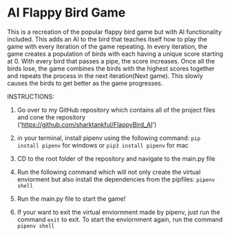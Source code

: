 # AI Flappy Bird Game
This is a recreation of the popular flappy bird game but with AI functionality included. This adds an AI to the bird that teaches itself how to play the game with every iteration of the game repeating. In every iteration, the game creates a population of birds with each having a unique score starting at 0. With every bird that passes a pipe, the score increases. Once all the birds lose, the game combines the birds with the highest scores together and repeats the process in the next iteration(Next game). This slowly causes the birds to get better as the game progresses.

INSTRUCTIONS:

1. Go over to my GitHub repository which contains all of the project files and cone the repository ('https://github.com/sharktankful/FlappyBird_AI')
 
 
2. in your terminal, install pipenv using the following command: ```pip install pipenv``` for windows or ```pip3 install pipenv``` for mac
 
3. CD to the root folder of the repository and navigate to the main.py file

4. Run the following command which will not only create the virtual enviorment but also install the dependencies from the pipfiles: ```pipenv shell```

5. Run the main.py file to start the game!

6. If your want to exit the virtual enviornment made by pipenv, just run the command ```exit``` to exit. To start the enviornment again, run the command ```pipenv shell```
